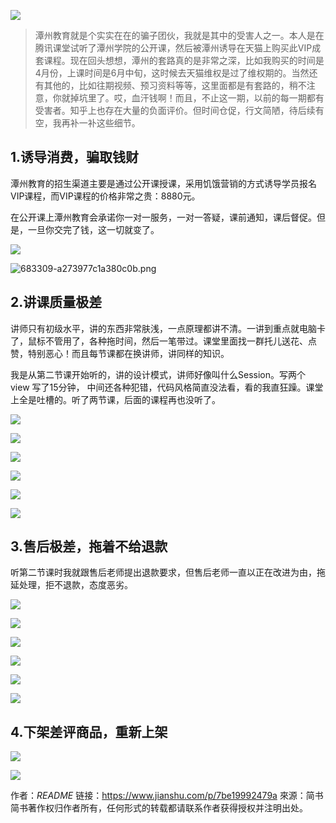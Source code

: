![](https://upload-images.jianshu.io/upload_images/1464492-c47e21dac2bb7fd9.png?imageMogr2/auto-orient/strip%7CimageView2/2/w/1240)


> 潭州教育就是个实实在在的骗子团伙，我就是其中的受害人之一。本人是在腾讯课堂试听了潭州学院的公开课，然后被潭州诱导在天猫上购买此VIP成套课程。现在回头想想，潭州的套路真的是非常之深，比如我购买的时间是4月份，上课时间是6月中旬，这时候去天猫维权是过了维权期的。当然还有其他的，比如往期视频、预习资料等等，这里面都是有套路的，稍不注意，你就掉坑里了。哎，血汗钱啊！而且，不止这一期，以前的每一期都有受害者。知乎上也存在大量的负面评价。但时间仓促，行文简陋，待后续有空，我再补一补这些细节。

## 1.诱导消费，骗取钱财

潭州教育的招生渠道主要是通过公开课授课，采用饥饿营销的方式诱导学员报名VIP课程，而VIP课程的价格非常之贵：8880元。

在公开课上潭州教育会承诺你一对一服务，一对一答疑，课前通知，课后督促。但是，一旦你交完了钱，这一切就变了。

![](https://upload-images.jianshu.io/upload_images/1464492-c1a5858bc6c24758.png?imageMogr2/auto-orient/strip%7CimageView2/2/w/1240)

![683309-a273977c1a380c0b.png](https://upload-images.jianshu.io/upload_images/1464492-422bb18d841e7ce9.png?imageMogr2/auto-orient/strip%7CimageView2/2/w/1240)


## 2.讲课质量极差

讲师只有初级水平，讲的东西非常肤浅，一点原理都讲不清。一讲到重点就电脑卡了，鼠标不管用了，各种拖时间，然后一笔带过。课堂里面找一群托儿送花、点赞，特别恶心！而且每节课都在换讲师，讲同样的知识。

我是从第二节课开始听的，讲的设计模式，讲师好像叫什么Session。写两个 view 写了15分钟， 中间还各种犯错，代码风格简直没法看，看的我直狂躁。课堂上全是吐槽的。听了两节课，后面的课程再也没听了。

![](https://upload-images.jianshu.io/upload_images/1464492-b968867b247a9465.png?imageMogr2/auto-orient/strip%7CimageView2/2/w/1240)

![](https://upload-images.jianshu.io/upload_images/1464492-3520e952886b0002.png?imageMogr2/auto-orient/strip%7CimageView2/2/w/1240)

![](https://upload-images.jianshu.io/upload_images/1464492-91b5038bab09b089.png?imageMogr2/auto-orient/strip%7CimageView2/2/w/1240)

![](https://upload-images.jianshu.io/upload_images/1464492-9973168c99ed346d.png?imageMogr2/auto-orient/strip%7CimageView2/2/w/1240)

![](https://upload-images.jianshu.io/upload_images/1464492-9fdb895cfe40c8e0.png?imageMogr2/auto-orient/strip%7CimageView2/2/w/1240)

![](https://upload-images.jianshu.io/upload_images/1464492-5ba267f4cf7b87b6.png?imageMogr2/auto-orient/strip%7CimageView2/2/w/1240)



## 3.售后极差，拖着不给退款

听第二节课时我就跟售后老师提出退款要求，但售后老师一直以正在改进为由，拖延处理，拒不退款，态度恶劣。

![](https://upload-images.jianshu.io/upload_images/1464492-87c5047e377a1b58.png?imageMogr2/auto-orient/strip%7CimageView2/2/w/1240)

![](https://upload-images.jianshu.io/upload_images/1464492-4d021c7eaa914426.png?imageMogr2/auto-orient/strip%7CimageView2/2/w/1240)

![](https://upload-images.jianshu.io/upload_images/1464492-dbc9492ab7a12475.png?imageMogr2/auto-orient/strip%7CimageView2/2/w/1240)


![](https://upload-images.jianshu.io/upload_images/1464492-de78d77c80926275.png?imageMogr2/auto-orient/strip%7CimageView2/2/w/1240)

![](https://upload-images.jianshu.io/upload_images/1464492-4a95042e9c57478e.png?imageMogr2/auto-orient/strip%7CimageView2/2/w/1240)

![](https://upload-images.jianshu.io/upload_images/1464492-37054bfde8b8c22f.png?imageMogr2/auto-orient/strip%7CimageView2/2/w/1240)


## 4.下架差评商品，重新上架

![](https://upload-images.jianshu.io/upload_images/1464492-e77b70b34bc59eb1.jpg?imageMogr2/auto-orient/strip%7CimageView2/2/w/1240)

![](https://upload-images.jianshu.io/upload_images/1464492-a8976eb08a52b846.PNG?imageMogr2/auto-orient/strip%7CimageView2/2/w/1240)



作者：_README_
链接：https://www.jianshu.com/p/7be19992479a
來源：简书
简书著作权归作者所有，任何形式的转载都请联系作者获得授权并注明出处。
